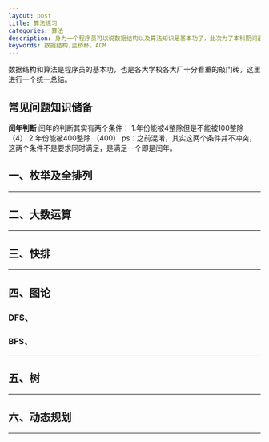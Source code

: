 ```yaml
---
layout: post
title: 算法练习
categories: 算法
description: 身为一个程序员可以说数据结构以及算法知识是基本功了，此次为了本科期间最后一次征战蓝桥杯能去得理想的成绩，我决定全力以赴，争取拿到一个国家级的名次。
keywords: 数据结构,蓝桥杯，ACM
---
```


数据结构和算法是程序员的基本功，也是各大学校各大厂十分看重的敲门砖，这里进行一个统一总结。

## 常见问题知识储备

**闰年判断** 
闰年的判断其实有两个条件：
1.年份能被4整除但是不能被100整除    （4）
2.年份能被400整除                 （400）
ps：之前混淆，其实这两个条件并不冲突，这两个条件不是要求同时满足，是满足一个即是闰年。

## 一、枚举及全排列

---

## 二、大数运算

---

## 三、快排

---

## 四、图论

### DFS、


### BFS、

---

## 五、树

---

## 六、动态规划

---


